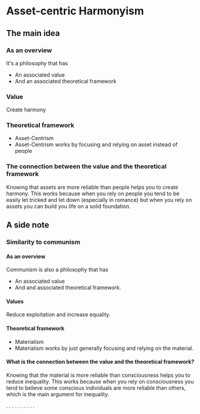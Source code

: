 # Asset-centric Harmonyism

## The main idea

### As an overview

It's a philosophy that has
- An associated value
- And an associated theoretical framework

### Value
Create harmony

### Theoretical framework
- Asset-Centrism
- Asset-Centrism works by focusing and relying on asset instead of people

### The connection between the value and the theoretical framework
Knowing that assets are more reliable than people helps you to create harmony. This works because when you rely on people you tend to be easily let tricked and let down (especially in romance) but when you rely on assets you can build you life on a solid foundation.

## A side note

### Similarity to communism

#### As an overview

Communism is also a philosophy that has
- An associated value
- And and associated theoretical framework.

####  Values

Reduce exploitation and increase equality.

#### Theoretical framework
- Materialism
- Materialism works by just generally focusing and relying on the material.

#### What is the connection between the value and the theoretical framework?
Knowing that the material is more reliable than consciousness helps you to reduce inequality. This works because when you rely on consciousness you tend to believe some conscious individuals are more reliable than others, which is the main argument for inequality.

.
.
.
.
.
.
.
.
.
.


